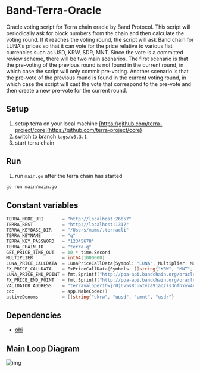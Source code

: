# Band-Terra-Oracle

Oracle voting script for Terra chain oracle by Band Protocol. This script will periodically ask for block numbers from the chain and then calculate the voting round. If it reaches the voting round, the script will ask Band chain for LUNA's prices so that it can vote for the price relative to various fiat currencies such as USD, KRW, SDR, MNT. Since the vote is a committed review scheme, there will be two main scenarios. The first scenario is that the pre-voting of the previous round is not found in the current round, in which case the script will only commit pre-voting. Another scenario is that the pre-vote of the previous round is found in the current voting round, in which case the script will cast the vote that correspond to the pre-vote and then create a new pre-vote for the current round.

## Setup

1. setup terra on your local machine [https://github.com/terra-project/core](https://github.com/terra-project/core)
2. switch to branch `tags/v0.3.1`
3. start terra chain

## Run

1. run `main.go` after the terra chain has started

```sh
go run main/main.go
```

## Constant variables

```go
TERRA_NODE_URI       = "http://localhost:26657"
TERRA_REST           = "http://localhost:1317"
TERRA_KEYBASE_DIR    = "/Users/mumu/.terracli"
TERRA_KEYNAME        = "q"
TERRA_KEY_PASSWORD   = "12345678"
TERRA_CHAIN_ID       = "terra-q"
GET_PRICE_TIME_OUT   = 10 * time.Second
MULTIPLIER           = int64(1000000)
LUNA_PRICE_CALLDATA  = LunaPriceCallData{Symbol: "LUNA", Multiplier: MULTIPLIER}
FX_PRICE_CALLDATA    = FxPriceCallData{Symbols: []string{"KRW", "MNT", "XDR"}, Multiplier: MULTIPLIER}
LUNA_PRICE_END_POINT = fmt.Sprintf("http://poa-api.bandchain.org/oracle/request_search?oid=13&calldata=%x&min_count=3&ask_count=4", LUNA_PRICE_CALLDATA.toBytes())
FX_PRICE_END_POINT   = fmt.Sprintf("http://poa-api.bandchain.org/oracle/request_search?oid=9&calldata=%x&min_count=3&ask_count=4", FX_PRICE_CALLDATA.toBytes())
VALIDATOR_ADDRESS    = "terravaloper1hwjr0j6v5s8cuwtvza9jaqz7s3nfnxyw4r6st6"
cdc                  = app.MakeCodec()
activeDenoms         = []string{"ukrw", "uusd", "umnt", "usdr"}
```

## Dependencies

- [obi](/obi)

## Main Loop Diagram

![img](https://user-images.githubusercontent.com/12705423/94293821-17049480-ff89-11ea-93a3-68eb7ffe4541.png)
